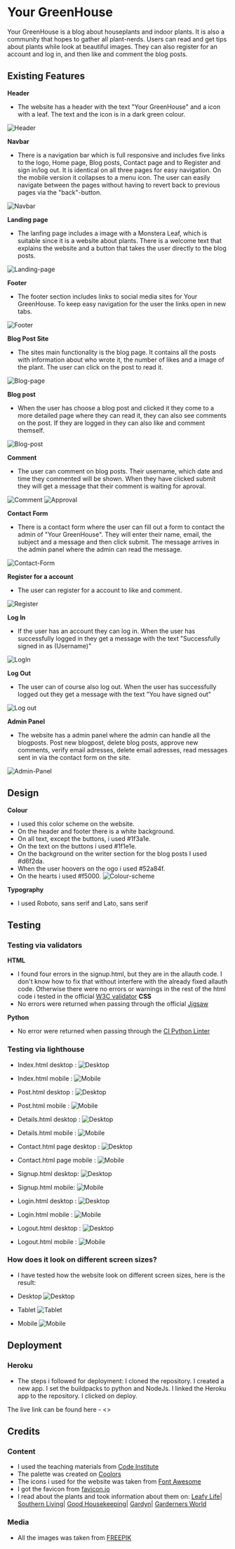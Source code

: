 # Your GreenHouse
Your GreenHouse is a blog about houseplants and indoor plants. It is also a community that hopes to gather all plant-nerds. Users can read and get tips about plants while look at beautiful images. They can also register for an account and log in, and then like and comment the blog posts. 

## Existing Features 

__Header__
- The website has a header with the text "Your GreenHouse" and a icon with a leaf. The text and the icon is in a dark green colour.

![Header](https://github.com/juliachelsie/YourGreenhouse/blob/main/media/header.PNG)

__Navbar__
- There is a navigation bar which is full responsive and includes five links to the logo, Home page, Blog posts, Contact page and to Register and sign in/log out.
It is identical on all three pages for easy navigation. On the mobile version it collapses to a menu icon. The user can easily navigate between the pages without having to revert back to previous pages via the "back"-button.

![Navbar](https://github.com/juliachelsie/YourGreenhouse/blob/main/media/navbar.PNG)

__Landing page__
- The lanfing page includes a image with a Monstera Leaf, which is suitable since it is a website about plants. There is a welcome text that explains the website and a button that takes the user directly to the blog posts. 

![Landing-page](https://github.com/juliachelsie/YourGreenhouse/blob/main/media/landingpage.PNG)

__Footer__
- The footer section includes links to social media sites for Your GreenHouse. To keep easy navigation for the user the links open in new tabs.

![Footer](https://github.com/juliachelsie/YourGreenhouse/blob/main/media/footer.PNG)

__Blog Post Site__
- The sites main functionality is the blog page. It contains all the posts with information about who wrote it, the number of likes and a image of the plant. The user can click on the post to read it.

![Blog-page](https://github.com/juliachelsie/YourGreenhouse/blob/main/media/blog.PNG)

__Blog post__
- When the user has choose a blog post and clicked it they come to a more detailed page where they can read it, they can also see comments on the post. If they are logged in they can also like and comment themself. 

![Blog-post](https://github.com/juliachelsie/YourGreenhouse/blob/main/media/blogdetails.PNG)

__Comment__
- The user can comment on blog posts. Their username, which date and time they commented will be shown. When they have clicked submit they will get a message that their comment is waiting for aproval.

![Comment](https://github.com/juliachelsie/YourGreenhouse/blob/main/media/leavecomment.PNG)
![Approval](https://github.com/juliachelsie/YourGreenhouse/blob/main/media/commentapproval.PNG)

__Contact Form__
- There is a contact form where the user can fill out a form to contact the admin of "Your GreenHouse". They will enter their name, email, the subject and a message and then click submit. The message arrives in the admin panel where the admin can read the message. 

![Contact-Form](https://github.com/juliachelsie/YourGreenhouse/blob/main/media/contactform.PNG)

__Register for a account__
- The user can register for a account to like and comment.

![Register](https://github.com/juliachelsie/YourGreenhouse/blob/main/media/signup.PNG)

__Log In__
- If the user has an account they can log in. When the user has successfully logged in they get a message with the text "Successfully signed in as (Username)"

![LogIn](https://github.com/juliachelsie/YourGreenhouse/blob/main/media/signup.PNG)

__Log Out__
- The user can of course also log out. When the user has successfully logged out they get a message with the text "You have signed out"

![Log out](https://github.com/juliachelsie/YourGreenhouse/blob/main/media/signout.PNG)

__Admin Panel__
- The website has a admin panel where the admin can handle all the blogposts. Post new blogpost, delete blog posts, approve new comments, verify email adresses, delete email adresses, read messages sent in via the contact form on the site. 

![Admin-Panel](https://github.com/juliachelsie/YourGreenhouse/blob/main/media/adminpanel.PNG)

## Design

**Colour**
- I used this color scheme on the website.
- On the header and footer there is a white background.
- On all text, except the buttons, i used #1f3a1e.
- On the text on the buttons i used #1f1e1e.
- On the background on the writer section for the blog posts I used #d6f2da.
- When the user hoovers on the ogo i used #52a84f.
- On the hearts i used #f5000.
![Colour-scheme](https://github.com/juliachelsie/YourGreenhouse/blob/main/media/palett.PNG)

**Typography**
- I used Roboto, sans serif and Lato, sans serif

## Testing

### Testing via validators

**HTML**
- I found four errors in the signup.html, but they are in the allauth code. I don't know how to fix that without interfere with the already fixed allauth code. Otherwise there were no errors or warnings in the rest of the html code i tested in the official [W3C validator](https://validator.w3.org/nu/)
**CSS**
- No errors were returned when passing through the official [Jigsaw](https://github.com/juliachelsie/YourGreenhouse/blob/main/media/css.PNG)

**Python**
- No error were returned when passing through the [CI Python Linter](https://pep8ci.herokuapp.com/)
### Testing via lighthouse

- Index.html desktop : 
![Desktop](https://github.com/juliachelsie/YourGreenhouse/blob/main/media/index%20desktop.PNG)

- Index.html mobile : 
![Mobile](https://github.com/juliachelsie/YourGreenhouse/blob/main/media/index%20mobile.PNG)

- Post.html desktop : 
![Desktop]()

- Post.html mobile : 
![Mobile]()

- Details.html desktop : 
![Desktop](https://github.com/juliachelsie/YourGreenhouse/blob/main/media/comment%20desktop.PNG)

- Details.html mobile : 
![Mobile](https://github.com/juliachelsie/YourGreenhouse/blob/main/media/comment%20mobile.PNG)

- Contact.html page desktop : 
![Desktop](https://github.com/juliachelsie/YourGreenhouse/blob/main/media/contact%20desktop.PNG)

- Contact.html page mobile : 
![Mobile](https://github.com/juliachelsie/YourGreenhouse/blob/main/media/contact%20mobile.PNG)

- Signup.html desktop: 
![Desktop](https://github.com/juliachelsie/YourGreenhouse/blob/main/media/sign%20up%20desktop.PNG)

- Signup.html mobile: 
![Mobile](https://github.com/juliachelsie/YourGreenhouse/blob/main/media/sign%20up%20mobile.PNG)

- Login.html desktop : 
![Desktop](https://github.com/juliachelsie/YourGreenhouse/blob/main/media/sign%20in%20desktop.PNG)

- Login.html mobile : 
![Mobile](https://github.com/juliachelsie/YourGreenhouse/blob/main/media/sign%20in%20mobile.PNG)

- Logout.html desktop : 
![Desktop](https://github.com/juliachelsie/YourGreenhouse/blob/main/media/log%20out%20desktop.PNG)

- Logout.html mobile : 
![Mobile](https://github.com/juliachelsie/YourGreenhouse/blob/main/media/log%20out%20mobile.PNG)


### How does it look on different screen sizes?

- I have tested how the website look on different screen sizes, here is the result:

- Desktop
![Desktop](https://github.com/juliachelsie/YourGreenhouse/blob/main/media/desktop.PNG)

- Tablet
![Tablet](https://github.com/juliachelsie/YourGreenhouse/blob/main/media/tablet.PNG)

- Mobile
![Mobile](https://github.com/juliachelsie/YourGreenhouse/blob/main/media/mobile.PNG)

## Deployment

### Heroku

- The steps i followed for deployment:
  I cloned the repository.
  I created a new app.
  I set the buildpacks to python and NodeJs.
  I linked the Heroku app to the repository.
  I clicked on deploy.

The live link can be found here - <>

## Credits

### Content
- I used the teaching materials from [Code Institute](https://codeinstitute.net/se/)
- The palette was created on  [Coolors](https://coolors.co/)
- The icons i used for the website was taken from [Font Awesome](https://fontawesome.com/)
- I got the favicon from [favicon.io](https://favicon.io/)
- I read about the plants and took information about them on:
[Leafy Life](https://leafy-life.com/)|
[Southern Living](https://www.southernliving.com/)|
[Good Housekeeping](https://www.goodhousekeeping.com/)|
[Gardyn](https://mygardyn.com/)|
[Garderners World](https://www.gardenersworld.com/)

### Media
- All the images was taken from [FREEPIK](https://www.freepik.com/)